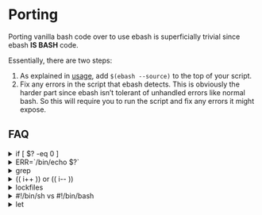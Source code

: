 # Porting

Porting vanilla bash code over to use ebash is superficially trivial since ebash **IS BASH** code.

Essentially, there are two steps:

1. As explained in [usage](usage.md), add `$(ebash --source)` to the top of your script.
2. Fix any errors in the script that ebash detects. This is obviously the harder part since ebash isn’t tolerant of
   unhandled errors like normal bash. So this will require you to run the script and fix any errors it might expose.

## FAQ

<details><summary>if [ $? -eq 0 ]</summary><p>
Consider this code:

```shell
some_command
if [ $? -eq 0 ]
then
    ... success code ...
else
    ... failure code ...
fi
```

Since ebash  provides implicit error detection, if the code fails at some_command then we exit immediately and never get
to execute the if/else block at all. The right way to write this is to move some_command into the if statement rather
than looking at the return code, such as:

```shell
if some_command
then
    ... success code ...
else
    ... failure code ...
fi
```
</p></details>




<details><summary>ERR=`/bin/echo $?`</summary><p>
I've come across some strange code like this:

```shell
some_command
ERR=`/bin/echo $?`
if [ $ERR -eq 0 ]
then
    boot_dev=`grep -H $id /var/dev_* | awk -F : '{print $1}'`
    rm -f $boot_dev
fi
```

This is really just a variation of the prior question. The use of echo here is completely unnecessary since you can get
the exit code via `$?` directly. As before, this can be rewritten as:

```
if some_command
then
    ... success code ...
else
    ... failure code ...
fi
```
</p></details>




<details><summary>grep</summary><p>
`grep` is particularly challenging at times. Because it returns `0` when something is found and non-zero when it is not
found. In most cases we don't actually care about the output of `grep`, only whether a match was found. Consider this
example:

```shell
output=$(grep pattern some_file)
if [[ -n "${output}" ]]; then
    ... matching code ...
else
    ... non-matching code ...
fi
```

In this example, we don't actually care about output at all, Only whether it was empty or not. Well, we can do that
smarter like so:

```shell
if grep --quiet pattern some_file; then
    ... matching code ...
else
    ... non-matching code ...
fi
```

But sometimes we actually need the output of `grep`, and it's not a failure if no match is found. This case requires us
to basically trick bash into not considering that to be an error. To deal with this scenario, the best thing is to use
`|| true` after the `grep` command. Consider this example:

```shell
output=$(grep pattern some_file)
if [[ -z "${output}" ]]; then
    echo "No match!"
else
    echo "Matched: ${output}"
fi
```

This should be rewritten as:

```shell
output=$(grep pattern some_file || true)
if [[ -z "${output}" ]]; then
    echo "No match!"
else
    echo "Matched: ${output}"
fi
```
</p></details>




<details><summary>(( i++ )) or (( i-- ))</summary><p>
When incrementing a bash variable, ebash regards the `++` or `--` operators as shown to be an unhandled error, as it
returns the incremented value (which generally is non-zero unless you started with a negative number). Generally, the
simplest solution to this is to use this idiom:

```shell
(( i+=1 ))
```

There is a similar problem with `i--` that generally can be solved the same way.

The only time the above idiom fails is when the value gets incremented to zero or decremented to zero. This gets
confusingly reported as an error by bash which ebash will then detect and abort on. The safest idiom to use here, which
works in every scenario, is as follows:

```shell
i=$(( i+= 1 ))
i=$(( i-= 1 ))
```

This is all super cumbersome and easy to get wrong. So ebash provides [increment](modules/integer.md#func-increment) and
[decrement](doc/integer.md#func-decrement) functions to make this trivial.


```shell
increment i
decrement i
```
</p></details>




<details><summary>lockfiles</summary><p>
ebash provides a very nice mechanism for handling lockfiles using `elock` and `eunlock`. This is basically an intelligent
wrapper around flock.

Usage is basically `elock <fname>` and `eunlock <fname>`. See [elock](modules/elock.md).

One really cool thing about `elock` is it will automatically unlock for you when the shell exits. You can take
advantage of this to do something slick like this:

```shell
(                                                                                  
    elock "/var/lock/mylock"
    # do things with lock held ...                                                    
)   

# lock is NO longer held !! ...

```
</p></details>



<details><summary>#!/bin/sh vs #!/bin/bash</summary><p>
Some very old scripts have the interpreter (a.k.a. "shebang") at the top of the script as `/bin/sh` instead of
`/bin/bash`. Why is that and what should I do?

`/bin/sh` is usually a symlink to `/bin/bash` on almost all Unix boxes. However, there's a subtle
difference between a script with the interpreter of `/bin/sh` instead of `/bin/bash`. It still runs bash but it runs it in a
legacy POSIX compliance mode. This prevents a lot of the hardening features ebash has from working properly. Thankfully,
when ebash is sourced, it detects this problem and re-executes the script as a real bash script. However, that's an
extra fork+exec that is not necessary.

So, it's better to change the script interpreter from `/bin/sh` to `/bin/bash`
</p></details>




<details><summary>let</summary><p>
`let` is an older way of declaring variables (e.g. `let var=0`). Generally, you can just remove `let` entirely or perhaps
replace with newer `declare` or `local`:

* `let var=0` -> `var=0`
* `let var++` -> `(( var += 1 ))`

If you’re in a function, you might consider

`local var=0` or more generally `declare var=0` which works in both functions and globally.
</p></details>

